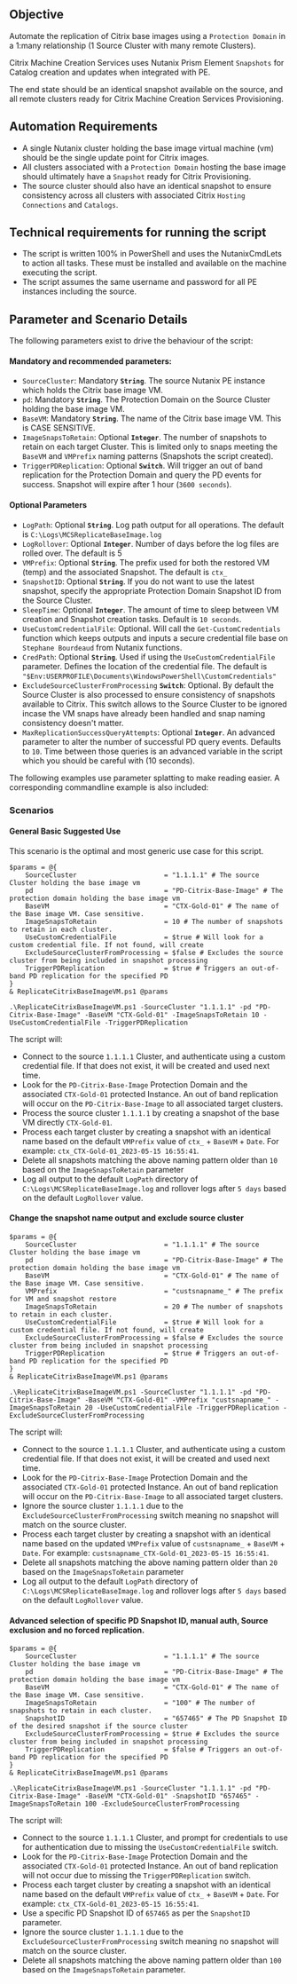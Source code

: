 ## Objective

Automate the replication of Citrix base images using a `Protection Domain` in a 1:many relationship (1 Source Cluster with many remote Clusters). 

Citrix Machine Creation Services uses Nutanix Prism Element `Snapshots` for Catalog creation and updates when integrated with PE.

The end state should be an identical snapshot available on the source, and all remote clusters ready for Citrix Machine Creation Services Provisioning.

## Automation Requirements

- A single Nutanix cluster holding the base image virtual machine (vm) should be the single update point for Citrix images.
- All clusters associated with a `Protection Domain` hosting the base image should ultimately have a `Snapshot` ready for Citrix Provisioning.
- The source cluster should also have an identical snapshot to ensure consistency across all clusters with associated Citrix `Hosting Connections` and `Catalogs`.

## Technical requirements for running the script

- The script is written 100% in PowerShell and uses the NutanixCmdLets to action all tasks. These must be installed and available on the machine executing the script.
- The script assumes the same username and password for all PE instances including the source.

## Parameter and Scenario Details

The following parameters exist to drive the behaviour of the script:

#### Mandatory and recommended parameters:

- `SourceCluster`: Mandatory **`String`**. The source Nutanix PE instance which holds the Citrix base image VM.
- `pd`: Mandatory **`String`**. The Protection Domain on the Source Cluster holding the base image VM.
- `BaseVM`: Mandatory **`String`**. The name of the Citrix base image VM. This is CASE SENSITIVE.
- `ImageSnapsToRetain`: Optional **`Integer`**. The number of snapshots to retain on each target Cluster. This is limited only to snaps meeting the `BaseVM` and `VMPrefix` naming patterns (Snapshots the script created).
- `TriggerPDReplication`: Optional **`Switch`**. Will trigger an out of band replication for the Protection Domain and query the PD events for success. Snapshot will expire after 1 hour (`3600 seconds`).

#### Optional Parameters

- `LogPath`: Optional **`String`**. Log path output for all operations. The default is `C:\Logs\MCSReplicateBaseImage.log`
- `LogRollover`: Optional **`Integer`**. Number of days before the log files are rolled over. The default is 5
- `VMPrefix`: Optional **`String`**. The prefix used for both the restored VM (temp) and the associated Snapshot. The default is `ctx_`
- `SnapshotID`: Optional **`String`**. If you do not want to use the latest snapshot, specify the appropriate Protection Domain Snapshot ID from the Source Cluster.
- `SleepTime`: Optional **`Integer`**. The amount of time to sleep between VM creation and Snapshot creation tasks. Default is `10 seconds`.
- `UseCustomCredentialFile`: Optional. Will call the `Get-CustomCredentials` function which keeps outputs and inputs a secure credential file base on `Stephane Bourdeaud` from Nutanix functions.
- `CredPath`: Optional **`String`**. Used if using the `UseCustomCredentialFile` parameter. Defines the location of the credential file. The default is `"$Env:USERPROFILE\Documents\WindowsPowerShell\CustomCredentials"`
- `ExcludeSourceClusterFromProcessing` **`Switch`**: Optional. By default the Source Cluster is also processed to ensure consistency of snapshots available to Citrix. This switch allows to the Source Cluster to be ignored incase the VM snaps have already been handled and snap naming consistency doesn't matter.
- `MaxReplicationSuccessQueryAttempts`: Optional **`Integer`**. An advanced parameter to alter the number of successful PD query events. Defaults to `10`. Time between those queries is an advanced variable in the script which you should be careful with (10 seconds).

The following examples use parameter splatting to make reading easier. A corresponding commandline example is also included:

### Scenarios

#### General Basic Suggested Use

This scenario is the optimal and most generic use case for this script.

```
$params = @{
    SourceCluster                      = "1.1.1.1" # The source Cluster holding the base image vm
    pd                                 = "PD-Citrix-Base-Image" # The protection domain holding the base image vm
    BaseVM                             = "CTX-Gold-01" # The name of the Base image VM. Case sensitive.
    ImageSnapsToRetain                 = 10 # The number of snapshots to retain in each cluster.
    UseCustomCredentialFile            = $true # Will look for a custom credential file. If not found, will create
    ExcludeSourceClusterFromProcessing = $false # Excludes the source cluster from being included in snapshot processing
    TriggerPDReplication               = $true # Triggers an out-of-band PD replication for the specified PD
}
& ReplicateCitrixBaseImageVM.ps1 @params 
```

```
.\ReplicateCitrixBaseImageVM.ps1 -SourceCluster "1.1.1.1" -pd "PD-Citrix-Base-Image" -BaseVM "CTX-Gold-01" -ImageSnapsToRetain 10 -UseCustomCredentialFile -TriggerPDReplication
```

The script will:

- Connect to the source `1.1.1.1` Cluster, and authenticate using a custom credential file. If that does not exist, it will be created and used next time. 
- Look for the `PD-Citrix-Base-Image` Protection Domain and the associated `CTX-Gold-01` protected Instance. An out of band replication will occur on the `PD-Citrix-Base-Image` to all associated target clusters. 
- Process the source cluster `1.1.1.1` by creating a snapshot of the base VM directly `CTX-Gold-01`. 
- Process each target cluster by creating a snapshot with an identical name based on the default `VMPrefix` value of `ctx_` + `BaseVM` + `Date`. For example: `ctx_CTX-Gold-01_2023-05-15 16:55:41`.
- Delete all snapshots matching the above naming pattern older than `10` based on the `ImageSnapsToRetain` parameter
- Log all output to the default `LogPath` directory of `C:\Logs\MCSReplicateBaseImage.log` and rollover logs after `5 days` based on the default `LogRollover` value.

#### Change the snapshot name output and exclude source cluster

```
$params = @{
    SourceCluster                      = "1.1.1.1" # The source Cluster holding the base image vm
    pd                                 = "PD-Citrix-Base-Image" # The protection domain holding the base image vm
    BaseVM                             = "CTX-Gold-01" # The name of the Base image VM. Case sensitive.
    VMPrefix                           = "custsnapname_" # The prefix for VM and snapshot restore
    ImageSnapsToRetain                 = 20 # The number of snapshots to retain in each cluster.
    UseCustomCredentialFile            = $true # Will look for a custom credential file. If not found, will create
    ExcludeSourceClusterFromProcessing = $false # Excludes the source cluster from being included in snapshot processing
    TriggerPDReplication               = $true # Triggers an out-of-band PD replication for the specified PD
}
& ReplicateCitrixBaseImageVM.ps1 @params 
```

```
.\ReplicateCitrixBaseImageVM.ps1 -SourceCluster "1.1.1.1" -pd "PD-Citrix-Base-Image" -BaseVM "CTX-Gold-01" -VMPrefix "custsnapname_" -ImageSnapsToRetain 20 -UseCustomCredentialFile -TriggerPDReplication -ExcludeSourceClusterFromProcessing
```

The script will:

- Connect to the source `1.1.1.1` Cluster, and authenticate using a custom credential file. If that does not exist, it will be created and used next time. 
- Look for the `PD-Citrix-Base-Image` Protection Domain and the associated `CTX-Gold-01` protected Instance. An out of band replication will occur on the `PD-Citrix-Base-Image` to all associated target clusters. 
- Ignore the source cluster `1.1.1.1` due to the `ExcludeSourceClusterFromProcessing` switch meaning no snapshot will match on the source cluster.
- Process each target cluster by creating a snapshot with an identical name based on the updated `VMPrefix` value of `custsnapname_` + `BaseVM` + `Date`. For example: `custsnapname_CTX-Gold-01_2023-05-15 16:55:41`.
- Delete all snapshots matching the above naming pattern older than `20` based on the `ImageSnapsToRetain` parameter
- Log all output to the default `LogPath` directory of `C:\Logs\MCSReplicateBaseImage.log` and rollover logs after `5 days` based on the default `LogRollover` value.

#### Advanced selection of specific PD Snapshot ID, manual auth, Source exclusion and no forced replication. 

```
$params = @{
    SourceCluster                      = "1.1.1.1" # The source Cluster holding the base image vm
    pd                                 = "PD-Citrix-Base-Image" # The protection domain holding the base image vm
    BaseVM                             = "CTX-Gold-01" # The name of the Base image VM. Case sensitive.
    ImageSnapsToRetain                 = "100" # The number of snapshots to retain in each cluster.
    SnapshotID                         = "657465" # The PD Snapshot ID of the desired snapshot if the source cluster
    ExcludeSourceClusterFromProcessing = $true # Excludes the source cluster from being included in snapshot processing
    TriggerPDReplication               = $false # Triggers an out-of-band PD replication for the specified PD
}
& ReplicateCitrixBaseImageVM.ps1 @params 
```

```
.\ReplicateCitrixBaseImageVM.ps1 -SourceCluster "1.1.1.1" -pd "PD-Citrix-Base-Image" -BaseVM "CTX-Gold-01" -SnapshotID "657465" -ImageSnapsToRetain 100 -ExcludeSourceClusterFromProcessing
```

The script will:
- Connect to the source `1.1.1.1` Cluster, and prompt for credentials to use for authentication due to missing the `UseCustomCredentialFile` switch.
- Look for the `PD-Citrix-Base-Image` Protection Domain and the associated `CTX-Gold-01` protected Instance. An out of band replication will not occur due to missing the `TriggerPDReplication` switch. 
- Process each target cluster by creating a snapshot with an identical name based on the default `VMPrefix` value of `ctx_` + `BaseVM` + `Date`. For example: `ctx_CTX-Gold-01_2023-05-15 16:55:41`.
- Use a specific PD Snapshot ID of `657465` as per the `SnapshotID` parameter.
- Ignore the source cluster `1.1.1.1` due to the `ExcludeSourceClusterFromProcessing` switch meaning no snapshot will match on the source cluster.
- Delete all snapshots matching the above naming pattern older than `100` based on the `ImageSnapsToRetain` parameter.
